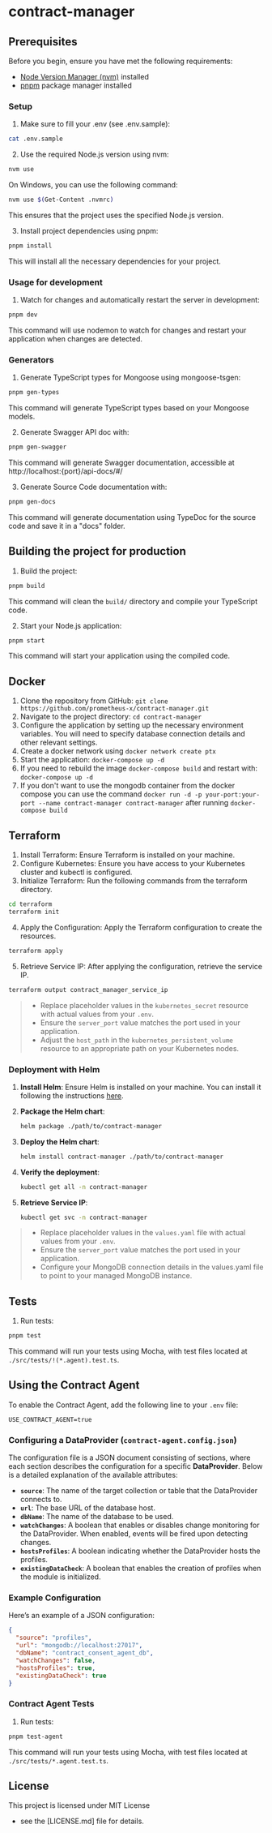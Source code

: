 # contract-manager

## Prerequisites

Before you begin, ensure you have met the following requirements:

- [Node Version Manager (nvm)](https://github.com/nvm-sh/nvm) installed
- [pnpm](https://pnpm.io/) package manager installed

### Setup
1. Make sure to fill your .env (see .env.sample):

  ```bash
  cat .env.sample
  ```

2. Use the required Node.js version using nvm:

  ```bash
  nvm use
  ```

  On Windows, you can use the following command:

  ```bash
  nvm use $(Get-Content .nvmrc)
  ```

  This ensures that the project uses the specified Node.js version.

3. Install project dependencies using pnpm:

  ```bash
  pnpm install
  ```

  This will install all the necessary dependencies for your project.


### Usage for development

1. Watch for changes and automatically restart the server in development:

  ```bash
  pnpm dev
  ```

  This command will use nodemon to watch for changes and
  restart your application when changes are detected.

### Generators

1. Generate TypeScript types for Mongoose using mongoose-tsgen:

  ```bash
  pnpm gen-types
  ```

  This command will generate TypeScript types based on your Mongoose models.

2. Generate Swagger API doc with:

  ```bash
  pnpm gen-swagger
  ```

  This command will generate Swagger documentation,
  accessible at http://localhost:{port}/api-docs/#/

3. Generate Source Code documentation with:

  ```bash
  pnpm gen-docs
  ```

  This command will generate documentation using TypeDoc for the source code
  and save it in a "docs" folder.
  
## Building the project for production

1. Build the project:

  ```bash
  pnpm build
  ```

  This command will clean the `build/` directory and compile your TypeScript code.

2. Start your Node.js application:

  ```bash
  pnpm start
  ```

  This command will start your application using the compiled code.

## Docker
1. Clone the repository from GitHub: `git clone https://github.com/prometheus-x/contract-manager.git`
2. Navigate to the project directory: `cd contract-manager`
3. Configure the application by setting up the necessary environment variables. You will need to specify database connection details and other relevant settings.
4. Create a docker network using `docker network create ptx`
5. Start the application: `docker-compose up -d`
6. If you need to rebuild the image `docker-compose build` and restart with: `docker-compose up -d`
7. If you don't want to use the mongodb container from the docker compose you can use the command `docker run -d -p your-port:your-port --name contract-manager contract-manager` after running `docker-compose build`

## Terraform

1. Install Terraform: Ensure Terraform is installed on your machine.
2. Configure Kubernetes: Ensure you have access to your Kubernetes cluster and kubectl is configured.
3. Initialize Terraform: Run the following commands from the terraform directory.
```sh
cd terraform
terraform init
```
4. Apply the Configuration: Apply the Terraform configuration to create the resources.
```sh
terraform apply
```
5. Retrieve Service IP: After applying the configuration, retrieve the service IP.
```sh
terraform output contract_manager_service_ip
```

> * Replace placeholder values in the `kubernetes_secret` resource with actual values from your `.env`.
> * Ensure the `server_port` value matches the port used in your application.
> * Adjust the `host_path` in the `kubernetes_persistent_volume` resource to an appropriate path on your Kubernetes nodes.

### Deployment with Helm

1. **Install Helm**: Ensure Helm is installed on your machine. You can install it following the instructions [here](https://helm.sh/docs/intro/install/).

2. **Package the Helm chart**:
    ```sh
    helm package ./path/to/contract-manager
    ```

3. **Deploy the Helm chart**:
    ```sh
    helm install contract-manager ./path/to/contract-manager
    ```

4. **Verify the deployment**:
    ```sh
    kubectl get all -n contract-manager
    ```

5. **Retrieve Service IP**:
    ```sh
    kubectl get svc -n contract-manager
    ```

> * Replace placeholder values in the `values.yaml` file with actual values from your `.env`.
> * Ensure the `server_port` value matches the port used in your application.
> * Configure your MongoDB connection details in the values.yaml file to point to your managed MongoDB instance.

## Tests

1. Run tests:

  ```bash
  pnpm test
  ```

  This command will run your tests using Mocha, with test files located at `./src/tests/!(*.agent).test.ts`.

## Using the Contract Agent

To enable the Contract Agent, add the following line to your `.env` file:

```
USE_CONTRACT_AGENT=true
```

### Configuring a DataProvider (`contract-agent.config.json`)

The configuration file is a JSON document consisting of sections, where each section describes the configuration for a specific **DataProvider**. Below is a detailed explanation of the available attributes:

- **`source`**: The name of the target collection or table that the DataProvider connects to.
- **`url`**: The base URL of the database host.
- **`dbName`**: The name of the database to be used.
- **`watchChanges`**: A boolean that enables or disables change monitoring for the DataProvider. When enabled, events will be fired upon detecting changes.
- **`hostsProfiles`**: A boolean indicating whether the DataProvider hosts the profiles.
- **`existingDataCheck`**: A boolean that enables the creation of profiles when the module is initialized.

### Example Configuration

Here’s an example of a JSON configuration:

```json
{
  "source": "profiles",
  "url": "mongodb://localhost:27017",
  "dbName": "contract_consent_agent_db",
  "watchChanges": false,
  "hostsProfiles": true,
  "existingDataCheck": true
}
```

### Contract Agent Tests

1. Run tests:

  ```bash
  pnpm test-agent
  ```

  This command will run your tests using Mocha, with test files located at `./src/tests/*.agent.test.ts`.

## License

This project is licensed under MIT License
  - see the [LICENSE.md] file for details.
